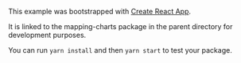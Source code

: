 This example was bootstrapped with [Create React App](https://github.com/facebook/create-react-app).

It is linked to the mapping-charts package in the parent directory for development purposes.

You can run `yarn install` and then `yarn start` to test your package.
